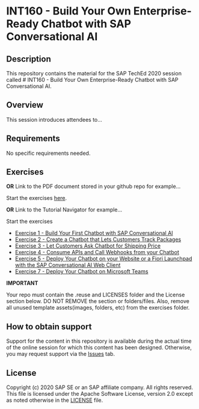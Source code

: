 # INT160 - Build Your Own Enterprise-Ready Chatbot with SAP Conversational AI

## Description

This repository contains the material for the SAP TechEd 2020 session called # INT160 - Build Your Own Enterprise-Ready Chatbot with SAP Conversational AI.

## Overview

This session introduces attendees to...

## Requirements

No specific requirements needed.

## Exercises

**OR** Link to the PDF document stored in your github repo for example...

Start the exercises [here](exercises/myPDFDoc.pdf).
    
**OR** Link to the Tutorial Navigator for example...

Start the exercises
-  [Exercise 1 - Build Your First Chatbot with SAP Conversational AI](https://developers.sap.com/tutorials/cai-bot-getting-started.html)
-  [Exercise 2 - Create a Chatbot that Lets Customers Track Packages](https://developers.sap.com/tutorials/cai-bot-shipping-1-track-bot.html)
-  [Exercise 3 - Let Customers Ask Chatbot for Shipping Price](https://developers.sap.com/tutorials/cai-bot-shipping-3-price-parcel.html)
-  [Exercise 4 - Consume APIs and Call Webhooks from your Chatbot](https://developers.sap.com/group.conversational-ai-external-services.html)
-  [Exercise 5 - Deploy Your Chatbot on your Website or a Fiori Launchpad with the SAP Conversational AI Web Client](https://github.com/SAP-samples/teched2020-INT160/blob/master/Exercise%205%20-%20Deploy%20Your%20Chatbot%20on%20your%20Website%20with%20the%20SAP%20Conversational%20AI%20Web%20Client.pdf)
-  [Exercise 7 - Deploy Your Chatbot on Microsoft Teams](https://developers.sap.com/tutorials/conversational-ai-deploy-teams.html)

**IMPORTANT**

Your repo must contain the .reuse and LICENSES folder and the License section below. DO NOT REMOVE the section or folders/files. Also, remove all unused template assets(images, folders, etc) from the exercises folder.

## How to obtain support

Support for the content in this repository is available during the actual time of the online session for which this content has been designed. Otherwise, you may request support via the [Issues](../../issues) tab.

## License
Copyright (c) 2020 SAP SE or an SAP affiliate company. All rights reserved. This file is licensed under the Apache Software License, version 2.0 except as noted otherwise in the [LICENSE](LICENSES/Apache-2.0.txt) file.

